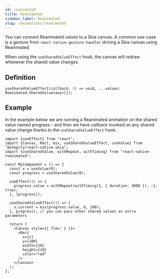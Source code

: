 ```yaml
---
id: reanimated
title: Reanimated
sidebar_label: Reanimated
slug: /animations/reanimated
---
```


You can connect Reanimated values to a Skia canvas.
A common use-case is a gesture from `react-native-gesture-handler` driving a Skia canvas using Reanimated.

When using the `useSharedValueEffect` hook, the canvas will redraw whenever the shared value changes.

## Definition

```tsx
useSharedValueEffect(callback: () => void, ...values: Reanimated.SharedValue<any>[]);
```

## Example

In the example below we are running a Reanimated animation on the shared value named progress - and then we have callback invoked on any shared value change thanks to the `useSharedValueEffect` hook:

```tsx twoslash
import {useEffect} from "react";
import {Canvas, Rect, mix, useSharedValueEffect, useValue} from "@shopify/react-native-skia";
import {useSharedValue, withRepeat, withTiming} from "react-native-reanimated";

const MyComponent = () => {
  const x = useValue(0);
  const progress = useSharedValue(0);

  useEffect(() => {
    progress.value = withRepeat(withTiming(1, { duration: 3000 }), -1, true);
  }, [progress]);

  useSharedValueEffect(() => {
    x.current = mix(progress.value, 0, 100);
  }, progress); // you can pass other shared values as extra parameters

  return (
    <Canvas style={{ flex: 1 }}>
      <Rect
        x={x}
        y={100}
        width={10}
        height={10}
        color="red"
      />
    </Canvas>
  );
};
```